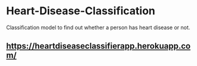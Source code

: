 # Heart-Disease-Classification
Classification model to find out whether a person has heart disease or not.



## https://heartdiseaseclassifierapp.herokuapp.com/
